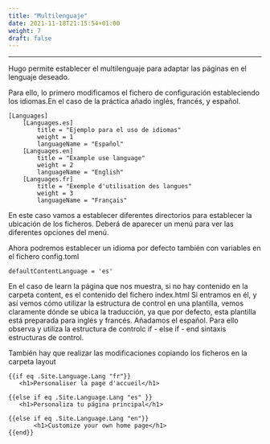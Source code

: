 ```yaml
---
title: "Multilenguaje"
date: 2021-11-18T21:15:54+01:00
weight: 7
draft: false
---
```

***
Hugo permite establecer el multilenguaje para adaptar las páginas en el lenguaje deseado.

Para ello, lo primero modificamos el fichero de configuración estableciendo los idiomas.En el caso de la práctica añado inglés, francés, y español.

    [Languages]
        [Languages.es]
            title = "Ejemplo para el uso de idiomas"
            weight = 1
            languageName = "Español"
        [Languages.en]
            title = "Example use language"
            weight = 2
            languageName = "English"
        [Languages.fr]
            title = "Exemple d'utilisation des langues"
            weight = 3
            languageName = "Français"
En este caso vamos a establecer diferentes directorios para establecer la ubicación de los ficheros. Deberá de aparecer un menú para ver las diferentes opciones del menú.

Ahora podremos establecer un idioma por defecto también con variables en el fichero config.toml

    defaultContentLanguage = 'es'

En el caso de learn la página que nos muestra, si no hay contenido en la carpeta content, es el contenido del fichero index.html Si entramos en él, y así vemos cómo utilizar la estructura de control en una plantilla, vemos claramente dónde se ubica la traducción, ya que por defecto, esta plantilla está preparada para inglés y francés. Añadamos el español. Para ello observa y utiliza la estructura de controlc if - else if - end sintaxis estructuras de control.

También hay que realizar las modificaciones copiando los ficheros en la carpeta layout

    {{if eq .Site.Language.Lang "fr"}}
       <h1>Personaliser la page d'accueil</h1>
   
    {{else if eq .Site.Language.Lang "es" }}
       <h1>Personaliza tu página principal</h1>
   
    {{else if eq .Site.Language.Lang "en"}}
           <h1>Customize your own home page</h1>
    {{end}}




